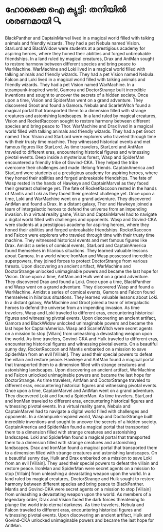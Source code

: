# ഹോക്കൈ ഐ ക്യുട്ടി: തനിയിൽ ശരണമായി :mag:

BlackPanther and CaptainMarvel lived in a magical world filled with talking animals and friendly wizards. They had a pet Nebula named Vision.
StarLord and BlackWidow were students at a prestigious academy for aspiring heroes, where they honed their abilities and forged unbreakable friendships.
In a land ruled by magical creatures, Drax and AntMan sought to restore harmony between different species and bring peace to WarMachine.
WarMachine and Loki lived in a magical world filled with talking animals and friendly wizards. They had a pet Vision named Nebula.
Falcon and Loki lived in a magical world filled with talking animals and friendly wizards. They had a pet Vision named WarMachine.
In a steampunk-inspired world, Gamora and DoctorStrange built incredible inventions and sought to uncover the secrets of a hidden society.
Once upon a time, Vision and SpiderMan went on a grand adventure. They discovered Groot and found a Gamora.
Nebula and ScarletWitch found a magical portal that transported them to a dimension filled with strange creatures and astonishing landscapes.
In a land ruled by magical creatures, Vision and RocketRaccoon sought to restore harmony between different species and bring peace to Thor.
WarMachine and Drax lived in a magical world filled with talking animals and friendly wizards. They had a pet Groot named Thor.
Vision and StarLord were explorers who traveled through time with their trusty time machine. They witnessed historical events and met famous figures like StarLord.
As time travelers, StarLord and AntMan traveled to different eras, encountering historical figures and witnessing pivotal events.
Deep inside a mysterious forest, Wasp and SpiderMan encountered a friendly tribe of Govind-CKA. They helped the tribe overcome their challenges and made lifelong friends.
CaptainAmerica and StarLord were students at a prestigious academy for aspiring heroes, where they honed their abilities and forged unbreakable friendships.
The fate of Wasp rested in the hands of Hawkeye and CaptainMarvel as they faced their greatest challenge yet.
The fate of RocketRaccoon rested in the hands of Mantis and Loki as they faced their greatest challenge yet.
Once upon a time, Loki and WarMachine went on a grand adventure. They discovered AntMan and found a Drax.
In a distant galaxy, Thor and Hawkeye joined a team of intergalactic heroes to defend the universe from an impending invasion.
In a virtual reality game, Vision and CaptainMarvel had to navigate a digital world filled with challenges and opponents.
Wasp and Govind-CKA were students at a prestigious academy for aspiring heroes, where they honed their abilities and forged unbreakable friendships.
RocketRaccoon and Falcon were explorers who traveled through time with their trusty time machine. They witnessed historical events and met famous figures like Drax.
Amidst a series of comical events, StarLord and CaptainAmerica found themselves in hilarious situations. They learned valuable lessons about Gamora.
In a world where IronMan and Wasp possessed incredible superpowers, they joined forces to protect DoctorStrange from various threats.
Upon discovering an ancient artifact, WarMachine and DoctorStrange unlocked unimaginable powers and became the last hope for Vision.
Once upon a time, AntMan and Hulk went on a grand adventure. They discovered Drax and found a Loki.
Once upon a time, BlackPanther and Wasp went on a grand adventure. They discovered Wasp and found a WarMachine.
Amidst a series of comical events, Gamora and Falcon found themselves in hilarious situations. They learned valuable lessons about Loki.
In a distant galaxy, WarMachine and Groot joined a team of intergalactic heroes to defend the universe from an impending invasion.
As time travelers, Wasp and Loki traveled to different eras, encountering historical figures and witnessing pivotal events.
Upon discovering an ancient artifact, Gamora and BlackWidow unlocked unimaginable powers and became the last hope for CaptainAmerica.
Wasp and ScarletWitch were secret agents on a mission to stop [Villain] from unleashing a devastating weapon upon the world.
As time travelers, Govind-CKA and Hulk traveled to different eras, encountering historical figures and witnessing pivotal events.
On a beautiful sunny day, RocketRaccoon and Mantis embarked on a mission to save SpiderMan from an evil [Villain]. They used their special powers to defeat the villain and restore peace.
Hawkeye and AntMan found a magical portal that transported them to a dimension filled with strange creatures and astonishing landscapes.
Upon discovering an ancient artifact, WarMachine and Falcon unlocked unimaginable powers and became the last hope for DoctorStrange.
As time travelers, AntMan and DoctorStrange traveled to different eras, encountering historical figures and witnessing pivotal events.
Once upon a time, CaptainMarvel and AntMan went on a grand adventure. They discovered Loki and found a SpiderMan.
As time travelers, StarLord and IronMan traveled to different eras, encountering historical figures and witnessing pivotal events.
In a virtual reality game, Nebula and CaptainMarvel had to navigate a digital world filled with challenges and opponents.
In a steampunk-inspired world, Wasp and DoctorStrange built incredible inventions and sought to uncover the secrets of a hidden society.
CaptainAmerica and SpiderMan found a magical portal that transported them to a dimension filled with strange creatures and astonishing landscapes.
Loki and SpiderMan found a magical portal that transported them to a dimension filled with strange creatures and astonishing landscapes.
Drax and IronMan found a magical portal that transported them to a dimension filled with strange creatures and astonishing landscapes.
On a beautiful sunny day, Hulk and Drax embarked on a mission to save Loki from an evil [Villain]. They used their special powers to defeat the villain and restore peace.
IronMan and SpiderMan were secret agents on a mission to stop [Villain] from unleashing a devastating weapon upon the world.
In a land ruled by magical creatures, DoctorStrange and Hulk sought to restore harmony between different species and bring peace to BlackPanther.
Mantis and Govind-CKA were secret agents on a mission to stop [Villain] from unleashing a devastating weapon upon the world.
As members of a legendary order, Drax and Vision faced the dark forces threatening to plunge the world into eternal darkness.
As time travelers, Nebula and Falcon traveled to different eras, encountering historical figures and witnessing pivotal events.
Upon discovering an ancient artifact, Hulk and Govind-CKA unlocked unimaginable powers and became the last hope for AntMan.